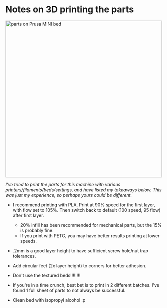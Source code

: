 # Notes on 3D printing the parts

<img src="https://cloud-kip63zhfi-hack-club-bot.vercel.app/0img_3948.jpg" alt="parts on Prusa MINI bed" width="500">

_I've tried to print the parts for this machine with various printers/filaments/beds/settings, and have listed my takeaways below. This was just my experience, so perhaps yours could be different._

- I recommend printing with PLA. Print at 90% speed for the first layer, with flow set to 105%. Then switch back to default (100 speed, 95 flow) after first layer.
  - 20% infill has been recommended for mechanical parts, but the 15% is probably fine.
  - If you print with PETG, you may have better results printing at lower speeds.
- .2mm is a good layer height to have sufficient screw hole/nut trap tolerances.
- Add circular feet (2x layer height) to corners for better adhesion.

- Don't use the textured beds!!!!!!!!
- If you're in a time crunch, best bet is to print in 2 different batches. I've found 1 full sheet of parts to not always be successful.
- Clean bed with isopropyl alcohol :p
